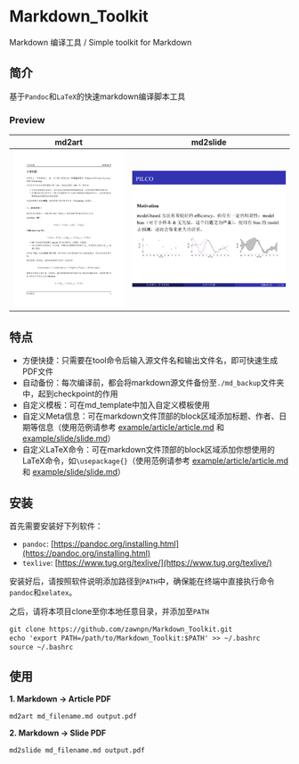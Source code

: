 # Markdown_Toolkit
Markdown 编译工具 / Simple toolkit for Markdown

## 简介

基于`Pandoc`和`LaTeX`的快速markdown编译脚本工具

### Preview

|                md2art                 |             md2slide              |
| :-----------------------------------: | :-------------------------------: |
| [![article](example/demo/article.png)](example/article/article.pdf) | [![slide](example/demo/slide.png)](example/slide/slide.pdf) |

## 特点

- 方便快捷：只需要在tool命令后输入源文件名和输出文件名，即可快速生成PDF文件
- 自动备份：每次编译前，都会将markdown源文件备份至`./md_backup`文件夹中，起到checkpoint的作用
- 自定义模板：可在md_template中加入自定义模板使用
- 自定义Meta信息：可在markdown文件顶部的block区域添加标题、作者、日期等信息（使用范例请参考 [example/article/article.md](example/article/article.md) 和 [example/slide/slide.md](example/slide/slide.md)）
- 自定义LaTeX命令：可在markdown文件顶部的block区域添加你想使用的LaTeX命令，如`\usepackage{}`（使用范例请参考 [example/article/article.md](example/article/article.md) 和 [example/slide/slide.md](example/slide/slide.md)）

## 安装

首先需要安装好下列软件：

- `pandoc`: [https://pandoc.org/installing.html](https://pandoc.org/installing.html)
- `texlive`: [https://www.tug.org/texlive/](https://www.tug.org/texlive/)

安装好后，请按照软件说明添加路径到`PATH`中，确保能在终端中直接执行命令`pandoc`和`xelatex`。

之后，请将本项目clone至你本地任意目录，并添加至`PATH`

```shell
git clone https://github.com/zawnpn/Markdown_Toolkit.git
echo 'export PATH=/path/to/Markdown_Toolkit:$PATH' >> ~/.bashrc 
source ~/.bashrc
```

## 使用

**1. Markdown → Article PDF**

```shell
md2art md_filename.md output.pdf
```

**2. Markdown → Slide PDF**

```shell
md2slide md_filename.md output.pdf
```

